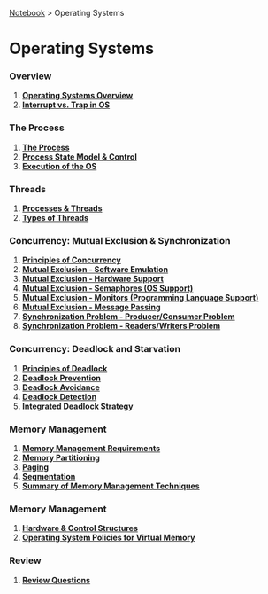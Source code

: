 <a href="../">Notebook</a> > Operating Systems

# Operating Systems



### Overview

1. **<a href="./operating-systems-overview">Operating Systems Overview</a>**
1. **<a href="./interrupt-vs-trap-in-os">Interrupt vs. Trap in OS</a>**

### The Process

1. **<a href="./the-process">The Process</a>**
1. **<a href="./process-state-models-and-control">Process State Model & Control</a>**
1. **<a href="./execution-of-the-os">Execution of the OS</a>**

### Threads

1. **<a href="./processes-and-threads">Processes & Threads</a>**
1. **<a href="./types-of-threads">Types of Threads</a>**

### Concurrency: Mutual Exclusion & Synchronization

1. **<a href="./principles-of-concurrency">Principles of Concurrency</a>**
1. **<a href="./mutual-exclusion-software-emulation">Mutual Exclusion - Software Emulation</a>**
1. **<a href="./mutual-exclusion-hardware-support">Mutual Exclusion - Hardware Support</a>**
1. **<a href="./mutual-exclusion-semaphores-os-support">Mutual Exclusion - Semaphores (OS Support)</a>**
1. **<a href="./mutual-exclusion-monitors-programming-language-support">Mutual Exclusion - Monitors (Programming Language Support)</a>**
1. **<a href="./mutual-exclusion-message-passing">Mutual Exclusion - Message Passing</a>**
1. **<a href="./synchronization-problem-producer-consumer-problem">Synchronization Problem - Producer/Consumer Problem</a>**
1. **<a href="./synchronization-problem-readers-writers-problem">Synchronization Problem - Readers/Writers Problem</a>**

### Concurrency: Deadlock and Starvation

1. **<a href="./principles-of-deadlock">Principles of Deadlock</a>**
2. **<a href="./deadlock-prevention">Deadlock Prevention</a>**
3. **<a href="./deadlock-avoidance">Deadlock Avoidance</a>**
4. **<a href="./deadlock-detection">Deadlock Detection</a>**
5. **<a href="./integrated-deadlock-strategy">Integrated Deadlock Strategy</a>**

### Memory Management

1. **<a href="./memory-management-requirements">Memory Management Requirements</a>**
1. **<a href="./memory-partitioning">Memory Partitioning</a>**
1. **<a href="./paging">Paging</a>**
1. **<a href="./segmentation">Segmentation</a>**
1. **<a href="./summary-of-memory-management-techniques">Summary of Memory Management Techniques</a>**

### Memory Management

1. **<a href="./hardware-and-control-structures">Hardware & Control Structures</a>**
1. **<a href="./operating-system-policies-for-virtual-memory">Operating System Policies for Virtual Memory</a>**

### Review

1. **<a href="./review-questions">Review Questions</a>**

